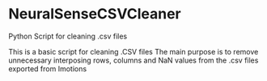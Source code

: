 # NeuralSenseCSVCleaner
Python Script for cleaning .csv files

This is a basic script for cleaning .CSV files
The main purpose is to remove unnecessary interposing rows, columns and NaN values from the .csv files exported from Imotions
